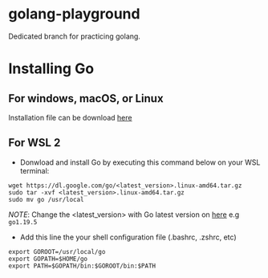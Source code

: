 # golang-playground
Dedicated branch for practicing golang.

# Installing Go
## For windows, macOS, or Linux
Installation file can be download [here](https://go.dev/dl/)

## For WSL 2
- Donwload and install Go by executing this command below on your WSL terminal:
```
wget https://dl.google.com/go/<latest_version>.linux-amd64.tar.gz
sudo tar -xvf <latest_version>.linux-amd64.tar.gz
sudo mv go /usr/local
```
*NOTE*: Change the <latest_version> with Go latest version on [here](https://go.dev/dl/) e.g `go1.19.5`
- Add this line the your shell configuration file (.bashrc, .zshrc, etc)
```
export GOROOT=/usr/local/go
export GOPATH=$HOME/go
export PATH=$GOPATH/bin:$GOROOT/bin:$PATH
```

